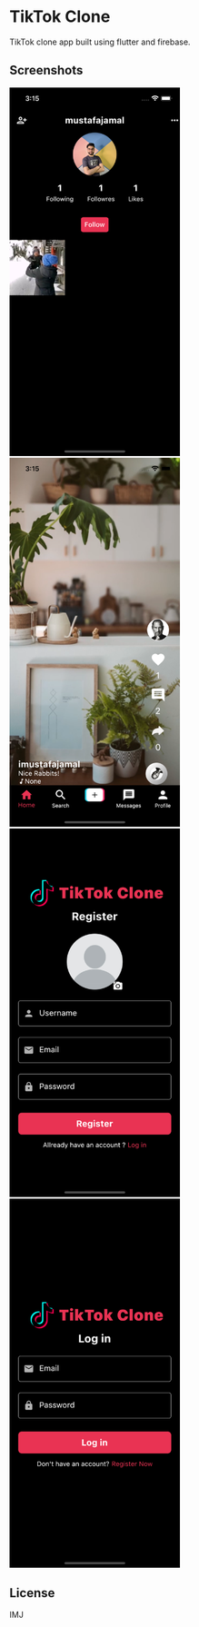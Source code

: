 # TikTok Clone

TikTok clone app built using flutter and firebase.

## Screenshots

<p float="left">
  <img src="shots/2.png" width="300" /> 
  <img src="shots/3.png" width="300" />
  <img src="shots/4.png" width="300" />
  <img src="shots/5.png" width="300" /> 
</p>

## License
IMJ
